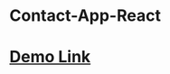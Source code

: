 # Contact-App-React 
# <a href="https://ghmamadreza84.github.io/Contact-App-React"  target="_blank">Demo Link </a>
